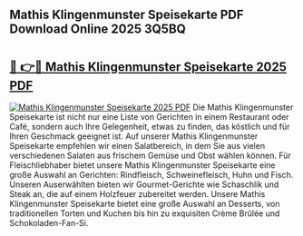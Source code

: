 ## Mathis Klingenmunster Speisekarte PDF Download Online 2025 3Q5BQ

# <h2><a href="http://gcazc62.nevu.top/?p=Mathis+Klingenmunster+Speisekarte">🔗 👉🔴 Mathis Klingenmunster Speisekarte 2025 PDF</a></h2>

[![Mathis Klingenmunster Speisekarte 2025 PDF](https://i.imgur.com/dBaPXMq.png)](http://gcazc62.nevu.top/?p=Mathis+Klingenmunster+Speisekarte)
Die Mathis Klingenmunster Speisekarte ist nicht nur eine Liste von Gerichten in einem Restaurant oder Café, sondern auch Ihre Gelegenheit, etwas zu finden, das köstlich und für Ihren Geschmack geeignet ist. Auf unserer Mathis Klingenmunster Speisekarte empfehlen wir einen Salatbereich, in dem Sie aus vielen verschiedenen Salaten aus frischem Gemüse und Obst wählen können. Für Fleischliebhaber bietet unsere Mathis Klingenmunster Speisekarte eine große Auswahl an Gerichten: Rindfleisch, Schweinefleisch, Huhn und Fisch. Unseren Auserwählten bieten wir Gourmet-Gerichte wie Schaschlik und Steak an, die auf einem Holzfeuer zubereitet werden. Unsere Mathis Klingenmunster Speisekarte bietet eine große Auswahl an Desserts, von traditionellen Torten und Kuchen bis hin zu exquisiten Crème Brûlée und Schokoladen-Fan-Si.
